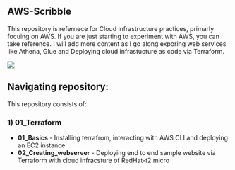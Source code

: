## AWS-Scribble
This repository is refernece for Cloud infrastructure practices, primarly focuing on AWS. If you are just starting to experiment with AWS, you can take reference. I will add more content as I go along exporing web services like Athena, Glue and Deploying cloud infrastucture as code via Terraform. 

![](https://www.cloudoye.com/images/blog/aws-page-banner.png)


## Navigating repository:
This repository consists of:
### 1) 01_Terraform
- **01_Basics** - Installing terrafrom, interacting with AWS CLI and deploying an EC2 instance
- **02_Creating_webserver** - Deploying end to end sample website via Terraform with cloud infracsture of RedHat-t2.micro

